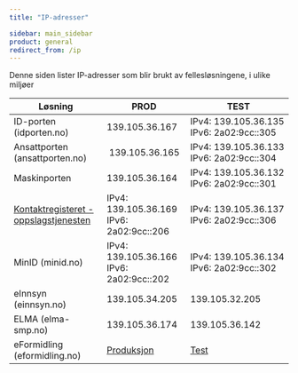 ```yaml
---
title: "IP-adresser"

sidebar: main_sidebar
product: general
redirect_from: /ip
---
```


Denne siden lister IP-adresser som blir brukt av fellesløsningene, i ulike miljøer


| Løsning | PROD | TEST |
| - | - |-|
| ID-porten (idporten.no) | 139.105.36.167 |IPv4: 139.105.36.135 <br> IPv6: 2a02:9cc::305 |
| Ansattporten (ansattporten.no) | 139.105.36.165 |IPv4: 139.105.36.133 <br> IPv6: 2a02:9cc::304|
| Maskinporten | 139.105.36.164 |IPv4: 139.105.36.132 <br> IPv6: 2a02:9cc::301|
| [Kontaktregisteret - oppslagstjenesten](https://docs.digdir.no/docs/Kontaktregisteret/oppslagstjenesten_rest.html#ip-adresser-og-brannmurkonfigurasjon)| IPv4: 139.105.36.169 <br> IPv6: 2a02:9cc::206 | IPv4: 139.105.36.137 <br> IPv6: 2a02:9cc::306|
| MinID (minid.no)| IPv4: 139.105.36.166 <br> IPv6: 2a02:9cc::202 | IPv4: 139.105.36.134 <br> IPv6: 2a02:9cc::302|
| eInnsyn (einnsyn.no) | 139.105.34.205 | 139.105.32.205 |
| ELMA (elma-smp.no) | 139.105.36.174 | 139.105.36.142 |
| eFormidling (eformidling.no) | [Produksjon](https://docs.digdir.no/docs/eFormidling/Miljo/produksjon) | [Test](https://docs.digdir.no/docs/eFormidling/Miljo/qa) |
